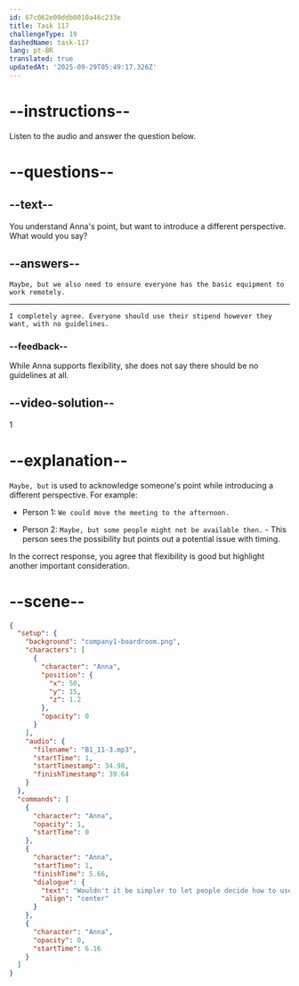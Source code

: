 ```yaml
---
id: 67c062e09ddb0010a46c233e
title: Task 117
challengeType: 19
dashedName: task-117
lang: pt-BR
translated: true
updatedAt: '2025-09-29T05:49:17.326Z'
---
```


<!-- (Audio) Anna: Wouldn't it be simpler to let people decide how to use their stipend based on their individual needs? -->

<!-- SPEAKING -->

# --instructions--

Listen to the audio and answer the question below.

# --questions--

## --text--

You understand Anna's point, but want to introduce a different perspective. What would you say?

## --answers--

`Maybe, but we also need to ensure everyone has the basic equipment to work remotely.`

---

`I completely agree. Everyone should use their stipend however they want, with no guidelines.`

### --feedback--

While Anna supports flexibility, she does not say there should be no guidelines at all.

## --video-solution--

1

# --explanation--

`Maybe, but` is used to acknowledge someone's point while introducing a different perspective. For example:

- Person 1: `We could move the meeting to the afternoon.`

- Person 2: `Maybe, but some people might not be available then.` - This person sees the possibility but points out a potential issue with timing.

In the correct response, you agree that flexibility is good but highlight another important consideration.

# --scene--

```json
{
  "setup": {
    "background": "company1-boardroom.png",
    "characters": [
      {
        "character": "Anna",
        "position": {
          "x": 50,
          "y": 15,
          "z": 1.2
        },
        "opacity": 0
      }
    ],
    "audio": {
      "filename": "B1_11-3.mp3",
      "startTime": 1,
      "startTimestamp": 34.98,
      "finishTimestamp": 39.64
    }
  },
  "commands": [
    {
      "character": "Anna",
      "opacity": 1,
      "startTime": 0
    },
    {
      "character": "Anna",
      "startTime": 1,
      "finishTime": 5.66,
      "dialogue": {
        "text": "Wouldn't it be simpler to let people decide how to use their stipend based on their individual needs?",
        "align": "center"
      }
    },
    {
      "character": "Anna",
      "opacity": 0,
      "startTime": 6.16
    }
  ]
}
```
